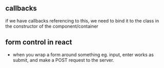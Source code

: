## callbacks
if we have callbacks referencing to this, we need to bind it to the class in the constructor of the component/container

## form control in react
- when you wrap a form around something eg. input, enter works as submit, and make a POST request to the server. 